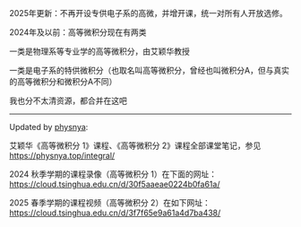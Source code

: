2025年更新：不再开设专供电子系的高微，并增开课，统一对所有人开放选修。

2024年及以前：高等微积分现在有两类

一类是物理系等专业学的高等微积分，由艾颖华教授

一类是电子系的特供微积分（也取名叫高等微积分，曾经也叫微积分A，但与真实的高等微积分和微积分A不同）

我也分不太清资源，都合并在这吧

---

Updated by [physnya](https://github.com/physnya): 

艾颖华《高等微积分 1》课程、《高等微积分 2》课程全部课堂笔记，参见 https://physnya.top/integral/

2024 秋季学期的课程录像（高等微积分 1）在下面的网址：https://cloud.tsinghua.edu.cn/d/30f5aaeae0224b0fa61a/

2025 春季学期的课程视频（高等微积分 2）在如下网址：https://cloud.tsinghua.edu.cn/d/3f7f65e9a61a4d7ba438/
